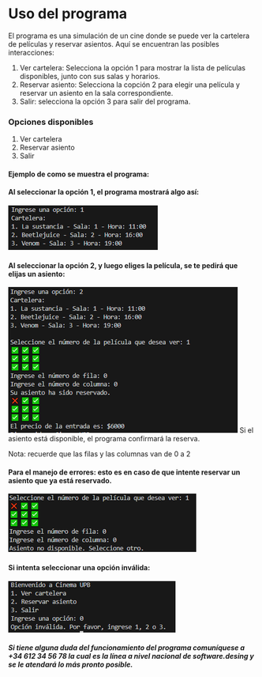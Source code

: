 # Uso del programa

El programa es una simulación de un cine donde se puede ver la cartelera de películas y reservar asientos. Aquí se encuentran las posibles interacciones: 

1. Ver cartelera: Selecciona la opción 1 para mostrar la lista de películas disponibles, junto con sus salas y horarios.
2. Reservar asiento: Selecciona la copción 2 para elegir una película y reservar un asiento en la sala correspondiente. 
3. Salir: selecciona la opción 3 para salir del programa. 

### Opciones disponibles
1. Ver cartelera
2. Reservar asiento
3. Salir

#### Ejemplo de como se muestra el programa:

#### Al seleccionar la opción 1, el programa mostrará algo así: 
![Imagen 1](image-18.png)

#### Al seleccionar la opción 2, y luego eliges la película, se te pedirá que elijas un asiento: 
![Imagen 2](image-19.png)
Si el asiento está disponible, el programa confirmará la reserva. 

Nota: recuerde que las filas y las columnas van de 0 a 2

#### Para el manejo de errores: esto es en caso de que intente reservar un asiento que ya está reservado. 
![Imagen 3](image-20.png)

#### Si intenta seleccionar una opción inválida:
![Imagen 4](image-21.png)


##### Si tiene alguna duda del funcionamiento del programa comuníquese a +34 612 34 56 78 la cual es la línea a nivel nacional de software.desing y se le atendará lo más pronto posible.